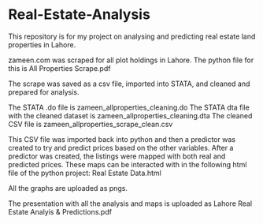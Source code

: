 # Real-Estate-Analysis

This repository is for my project on analysing and predicting real estate land properties in Lahore. 

zameen.com was scraped for all plot holdings in Lahore. The python file for this is All Properties Scrape.pdf

The scrape was saved as a csv file, imported into STATA, and cleaned and prepared for analysis. 

The STATA .do file is zameen_allproperties_cleaning.do
The STATA dta file with the cleaned dataset is zameen_allproperties_cleaning.dta
The cleaned CSV file is zameen_allproperties_scrape_clean.csv 

This CSV file was imported back into python and then a predictor was created to try and predict prices based on the other variables. 
After a predictor was created, the listings were mapped with both real and predicted prices. 
These maps can be interacted with in the following html file of the python project: Real Estate Data.html

All the graphs are uploaded as pngs. 

The presentation with all the analysis and maps is uploaded as Lahore Real Estate Analyis & Predictions.pdf

